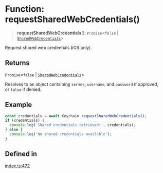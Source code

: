 # Function: requestSharedWebCredentials()

> **requestSharedWebCredentials**(): `Promise`\<`false` \| [`SharedWebCredentials`](../type-aliases/SharedWebCredentials.md)\>

Request shared web credentials (iOS only).

## Returns

`Promise`\<`false` \| [`SharedWebCredentials`](../type-aliases/SharedWebCredentials.md)\>

Resolves to an object containing `server`, `username`, and `password` if approved, or `false` if denied.

## Example

```typescript
const credentials = await Keychain.requestSharedWebCredentials();
if (credentials) {
  console.log('Shared credentials retrieved:', credentials);
} else {
  console.log('No shared credentials available');
}
```

## Defined in

[index.ts:472](https://github.com/oblador/react-native-keychain/blob/06824b340311076cce81e80bceb3c34da22ca810/src/index.ts#L472)
